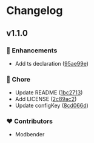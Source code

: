 # Changelog


## v1.1.0


### 🚀 Enhancements

- Add ts declaration ([95ae99e](https://github.com/modbender/nuxt-bootstrap-css/commit/95ae99e))

### 🏡 Chore

- Update README ([1bc2713](https://github.com/modbender/nuxt-bootstrap-css/commit/1bc2713))
- Add LICENSE ([2c89ac2](https://github.com/modbender/nuxt-bootstrap-css/commit/2c89ac2))
- Update configKey ([8cd066d](https://github.com/modbender/nuxt-bootstrap-css/commit/8cd066d))

### ❤️ Contributors

- Modbender

